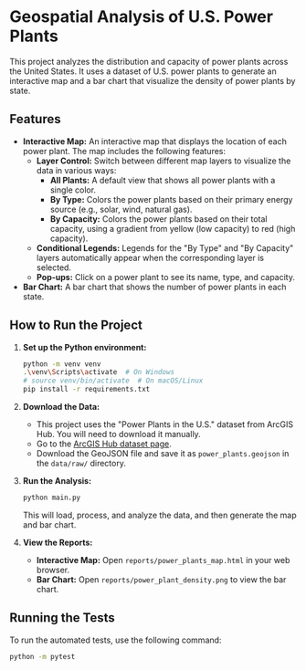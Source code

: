 # Geospatial Analysis of U.S. Power Plants

This project analyzes the distribution and capacity of power plants across the United States. It uses a dataset of U.S. power plants to generate an interactive map and a bar chart that visualize the density of power plants by state.

## Features

*   **Interactive Map:** An interactive map that displays the location of each power plant. The map includes the following features:
    *   **Layer Control:** Switch between different map layers to visualize the data in various ways:
        *   **All Plants:** A default view that shows all power plants with a single color.
        *   **By Type:** Colors the power plants based on their primary energy source (e.g., solar, wind, natural gas).
        *   **By Capacity:** Colors the power plants based on their total capacity, using a gradient from yellow (low capacity) to red (high capacity).
    *   **Conditional Legends:** Legends for the "By Type" and "By Capacity" layers automatically appear when the corresponding layer is selected.
    *   **Pop-ups:** Click on a power plant to see its name, type, and capacity.
*   **Bar Chart:** A bar chart that shows the number of power plants in each state.

## How to Run the Project

1.  **Set up the Python environment:**
    ```bash
    python -m venv venv
    .\venv\Scripts\activate  # On Windows
    # source venv/bin/activate  # On macOS/Linux
    pip install -r requirements.txt
    ```

2.  **Download the Data:**
    *   This project uses the "Power Plants in the U.S." dataset from ArcGIS Hub. You will need to download it manually.
    *   Go to the [ArcGIS Hub dataset page](https://hub.arcgis.com/datasets/b063316fac7345dba4bae96eaa813b2f/explore).
    *   Download the GeoJSON file and save it as `power_plants.geojson` in the `data/raw/` directory.

3.  **Run the Analysis:**
    ```bash
    python main.py
    ```
    This will load, process, and analyze the data, and then generate the map and bar chart.

4.  **View the Reports:**
    *   **Interactive Map:** Open `reports/power_plants_map.html` in your web browser.
    *   **Bar Chart:** Open `reports/power_plant_density.png` to view the bar chart.

## Running the Tests

To run the automated tests, use the following command:

```bash
python -m pytest
```
